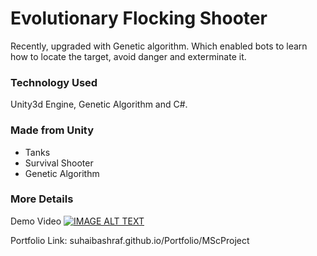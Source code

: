 # Evolutionary Flocking Shooter
Recently, upgraded with Genetic algorithm. Which enabled bots to learn how to locate the target, avoid danger and exterminate it. 

### Technology Used
Unity3d Engine, Genetic Algorithm and C#.

### Made from Unity
 *  Tanks
 *  Survival Shooter
 *  Genetic Algorithm
 
### More Details
Demo Video
[![IMAGE ALT TEXT](https://img.youtube.com/vi/A9k6WBoY548/0.jpg)](http://www.youtube.com/watch?v=A9k6WBoY548 "Evolutionary Flocking Shooter")

Portfolio Link: suhaibashraf.github.io/Portfolio/MScProject
